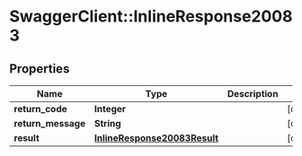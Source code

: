 # SwaggerClient::InlineResponse20083

## Properties
Name | Type | Description | Notes
------------ | ------------- | ------------- | -------------
**return_code** | **Integer** |  | [optional] 
**return_message** | **String** |  | [optional] 
**result** | [**InlineResponse20083Result**](InlineResponse20083Result.md) |  | [optional] 


